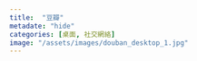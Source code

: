 ```yaml
---
title:  "豆瓣"
metadate: "hide"
categories: [桌面, 社交網絡]
image: "/assets/images/douban_desktop_1.jpg"
---
```

